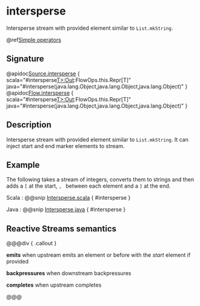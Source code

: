 # intersperse

Intersperse stream with provided element similar to `List.mkString`.

@ref[Simple operators](../index.md#simple-operators)

## Signature

@apidoc[Source.intersperse](Source) { scala="#intersperse[T&gt;:Out](start:T,inject:T,end:T):FlowOps.this.Repr[T]" java="#intersperse(java.lang.Object,java.lang.Object,java.lang.Object)" }
@apidoc[Flow.intersperse](Flow) {  scala="#intersperse[T&gt;:Out](start:T,inject:T,end:T):FlowOps.this.Repr[T]" java="#intersperse(java.lang.Object,java.lang.Object,java.lang.Object)" }


## Description

Intersperse stream with provided element similar to `List.mkString`. It can inject start and end marker elements to stream.

## Example

The following takes a stream of integers, converts them to strings and then adds a `[` at the start, `, ` between each
element and a `]` at the end.

Scala
:  @@snip [Intersperse.scala](/akka-docs/src/test/scala/docs/stream/operators/sourceorflow/Intersperse.scala) { #intersperse }

Java
:  @@snip [Intersperse.java](/akka-docs/src/test/java/jdocs/stream/operators/sourceorflow/Intersperse.java) { #intersperse }


## Reactive Streams semantics

@@@div { .callout }

**emits** when upstream emits an element or before with the *start* element if provided

**backpressures** when downstream backpressures

**completes** when upstream completes

@@@

